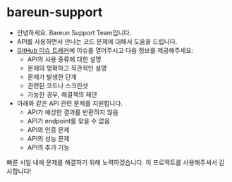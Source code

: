 # bareun-support
* 안녕하세요. Bareun Support Team입니다.
* API를 사용하면서 만나는 코드 문제에 대해서 도움을 드립니다.
* [GitHub 이슈 트래커](https://github.com/bareun-nlp/bareun-support/issues)에 이슈를 열어주시고 다음 정보를 제공해주세요:
  - API의 사용 종류에 대한 설명
  - 문제의 명확하고 직관적인 설명
  - 문제가 발생한 단계
  - 관련된 코드나 스크린샷
  - 가능한 경우, 해결책의 제안
* 아래와 같은 API 관련 문제를 지원합니다.
  - API가 예상한 결과를 반환하지 않음
  - API가 endpoint를 찾을 수 없음
  - API의 인증 문제
  - API의 성능 문제
  - API의 추가 기능
  
빠른 시일 내에 문제를 해결하기 위해 노력하겠습니다. 이 프로젝트를 사용해주셔서 감사합니다!
